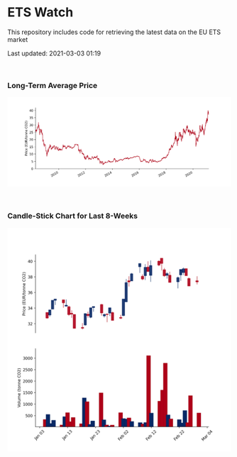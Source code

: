 # ETS Watch

This repository includes code for retrieving the latest data on the EU ETS market

Last updated: 2021-03-03 01:19

<br>

### Long-Term Average Price

![Long-term average](img/long_term_avg.png)

<br>

### Candle-Stick Chart for Last 8-Weeks

![Open, High, Low, Close & Volume](img/ohlc_vol.png)
